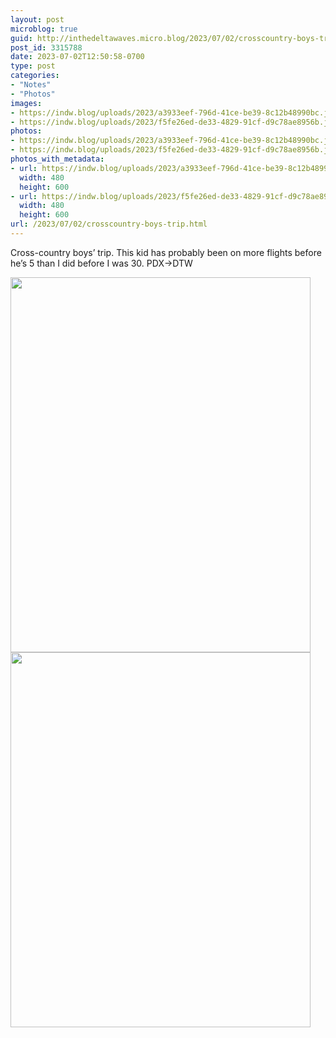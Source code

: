 ```yaml
---
layout: post
microblog: true
guid: http://inthedeltawaves.micro.blog/2023/07/02/crosscountry-boys-trip.html
post_id: 3315788
date: 2023-07-02T12:50:58-0700
type: post
categories:
- "Notes"
- "Photos"
images:
- https://indw.blog/uploads/2023/a3933eef-796d-41ce-be39-8c12b48990bc.jpeg
- https://indw.blog/uploads/2023/f5fe26ed-de33-4829-91cf-d9c78ae8956b.jpeg
photos:
- https://indw.blog/uploads/2023/a3933eef-796d-41ce-be39-8c12b48990bc.jpeg
- https://indw.blog/uploads/2023/f5fe26ed-de33-4829-91cf-d9c78ae8956b.jpeg
photos_with_metadata:
- url: https://indw.blog/uploads/2023/a3933eef-796d-41ce-be39-8c12b48990bc.jpeg
  width: 480
  height: 600
- url: https://indw.blog/uploads/2023/f5fe26ed-de33-4829-91cf-d9c78ae8956b.jpeg
  width: 480
  height: 600
url: /2023/07/02/crosscountry-boys-trip.html
---
```

Cross-country boys’ trip. This kid has probably been on more flights before he’s 5 than I did before I was 30. PDX->DTW

<img src="uploads/2023/a3933eef-796d-41ce-be39-8c12b48990bc.jpeg" width="480" height="600" alt=""><img src="uploads/2023/f5fe26ed-de33-4829-91cf-d9c78ae8956b.jpeg" width="480" height="600" alt="">

